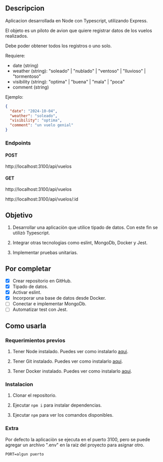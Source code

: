## Descripcion

Aplicacion desarrollada en Node con Typescript, utilizando Express.

El objeto es un piloto de avion que quiere registrar datos de los vuelos realizados.

Debe poder obtener todos los registros o uno solo.

Requiere:

* date (string)
* weather (string): "soleado" | "nublado" | "ventoso" | "lluvioso" | "tormentoso"
* visibility (string): "optima" | "buena" | "mala" | "poca"
* comment (string)

Ejemplo:

```json
{
  "date": "2024-10-04",
  "weather": "soleado",
  "visibility": "optima",
  "comment": "un vuelo genial"
}

```

### Endpoints

#### POST

http://localhost:3100/api/vuelos


#### GET

http://localhost:3100/api/vuelos

http://localhost:3100/api/vuelos/:id

## Objetivo

1. Desarrollar una aplicaciòn que utilice tipado de datos. Con este fin se utilizò Typescript.

2. Integrar otras tecnologìas como eslint, MongoDb, Docker y Jest.

3. Implementar pruebas unitarias.

## Por completar

* [x] Crear repositorio en GitHub.
* [x] Tipado de datos.
* [x] Activar eslint.
* [x] Incorporar una base de datos desde Docker.
* [ ] Conectar e implementar MongoDb.
* [ ] Automatizar test con Jest.

## Como usarla

### Requerimientos previos

1. Tener Node instalado. Puedes ver como instalarlo [aqui](https://gist.github.com/jdario9912/af34af94964c70b85cbfb1f84210915b "instalar Node").

2. Tener Git instalado. Puedes ver como instalarlo [aqui](https://gist.github.com/jdario9912/4e7b3893f95094e783a3ff6ee0402176 "instalar Git").

3. Tener Docker instalado. Puedes ver como instalarlo [aqui](https://gist.github.com/jdario9912/ff10512f7925a29023cd900f5ca09a11 "instalar Docker").

### Instalacion

1. Clonar el repositorio.

2. Ejecutar `npm i` para instalar dependencias.

3. Ejecutar `npm` para ver los comandos disponibles.

### Extra

Por defecto la aplicaciòn se ejecuta en el puerto 3100, pero se puede agregar un archivo ".env" en la raiz del proyecto para asignar otro.

`PORT=algun puerto`
